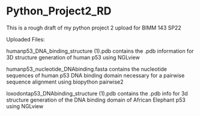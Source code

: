 # Python_Project2_RD
This is a rough draft of my python project 2 upload for BIMM 143 SP22

Uploaded Files:

humanp53_DNA_binding_structure (1).pdb contains the .pdb information for 3D structure generation of human p53 using NGLview

humanp53_nucleotide_DNAbinding.fasta contains the nucleotide sequences of human p53 DNA binding domain necessary for a pairwise sequence alignment using biopython pairwise2

loxodontap53_DNAbinding_structure (1).pdb contains the .pdb info for 3d structure generation of the DNA binding domain of African Elephant p53 using NGLview

